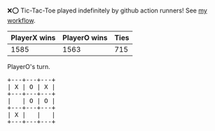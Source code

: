 :x::o: Tic-Tac-Toe played indefinitely by github action runners! See [my workflow](.github/workflows/play.yaml).

|PlayerX wins|PlayerO wins|Ties|
|-|-|-|
|1585|1563|715|

PlayerO's turn.

<pre>
+---+---+---+
| X | O | X |
+---+---+---+
|   | O | O |
+---+---+---+
| X |   |   |
+---+---+---+
</pre>
